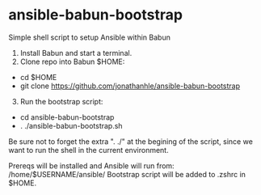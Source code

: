 # ansible-babun-bootstrap
Simple shell script to setup Ansible within Babun

1. Install Babun and start a terminal.
2. Clone repo into Babun $HOME:

- cd $HOME
- git clone https://github.com/jonathanhle/ansible-babun-bootstrap

3. Run the bootstrap script:


- cd ansible-babun-bootstrap
- . ./ansible-babun-bootstrap.sh

Be sure not to forget the extra ". ./" at the begining of the script, since we want to run the shell in the current environment.

Prereqs will be installed and Ansible will run from: /home/$USERNAME/ansible/
Bootstrap script will be added to .zshrc in $HOME.

